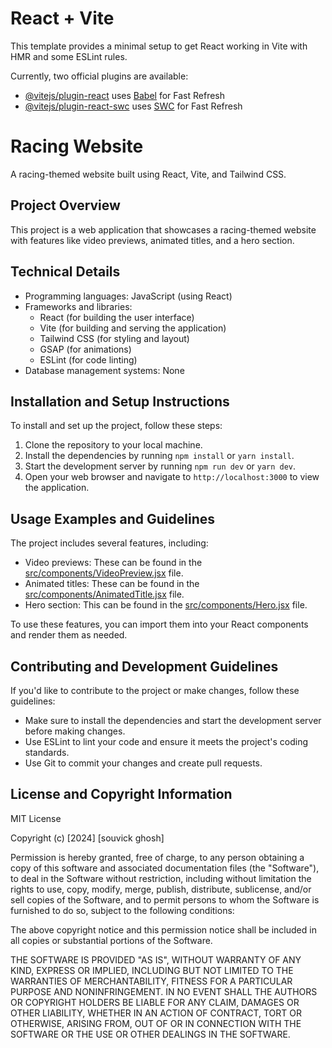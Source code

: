 # React + Vite

This template provides a minimal setup to get React working in Vite with HMR and some ESLint rules.

Currently, two official plugins are available:

- [@vitejs/plugin-react](https://github.com/vitejs/vite-plugin-react/blob/main/packages/plugin-react/README.md) uses [Babel](https://babeljs.io/) for Fast Refresh
- [@vitejs/plugin-react-swc](https://github.com/vitejs/vite-plugin-react-swc) uses [SWC](https://swc.rs/) for Fast Refresh

# Racing Website

A racing-themed website built using React, Vite, and Tailwind CSS.

## Project Overview

This project is a web application that showcases a racing-themed website with features like video previews, animated titles, and a hero section.

## Technical Details

* Programming languages: JavaScript (using React)
* Frameworks and libraries:
	+ React (for building the user interface)
	+ Vite (for building and serving the application)
	+ Tailwind CSS (for styling and layout)
	+ GSAP (for animations)
	+ ESLint (for code linting)
* Database management systems: None

## Installation and Setup Instructions

To install and set up the project, follow these steps:

1. Clone the repository to your local machine.
2. Install the dependencies by running `npm install` or `yarn install`.
3. Start the development server by running `npm run dev` or `yarn dev`.
4. Open your web browser and navigate to `http://localhost:3000` to view the application.

## Usage Examples and Guidelines

The project includes several features, including:

* Video previews: These can be found in the [src/components/VideoPreview.jsx](cci:7://file:///d:/REPOS/animated_101/src/components/VideoPreview.jsx:0:0-0:0) file.
* Animated titles: These can be found in the [src/components/AnimatedTitle.jsx](cci:7://file:///d:/REPOS/animated_101/src/components/AnimatedTitle.jsx:0:0-0:0) file.
* Hero section: This can be found in the [src/components/Hero.jsx](cci:7://file:///d:/REPOS/animated_101/src/components/Hero.jsx:0:0-0:0) file.

To use these features, you can import them into your React components and render them as needed.

## Contributing and Development Guidelines

If you'd like to contribute to the project or make changes, follow these guidelines:

* Make sure to install the dependencies and start the development server before making changes.
* Use ESLint to lint your code and ensure it meets the project's coding standards.
* Use Git to commit your changes and create pull requests.

## License and Copyright Information

MIT License

Copyright (c) [2024] [souvick ghosh]

Permission is hereby granted, free of charge, to any person obtaining a copy
of this software and associated documentation files (the "Software"), to deal
in the Software without restriction, including without limitation the rights
to use, copy, modify, merge, publish, distribute, sublicense, and/or sell
copies of the Software, and to permit persons to whom the Software is
furnished to do so, subject to the following conditions:

The above copyright notice and this permission notice shall be included in all
copies or substantial portions of the Software.

THE SOFTWARE IS PROVIDED "AS IS", WITHOUT WARRANTY OF ANY KIND, EXPRESS OR
IMPLIED, INCLUDING BUT NOT LIMITED TO THE WARRANTIES OF MERCHANTABILITY,
FITNESS FOR A PARTICULAR PURPOSE AND NONINFRINGEMENT. IN NO EVENT SHALL THE
AUTHORS OR COPYRIGHT HOLDERS BE LIABLE FOR ANY CLAIM, DAMAGES OR OTHER
LIABILITY, WHETHER IN AN ACTION OF CONTRACT, TORT OR OTHERWISE, ARISING FROM,
OUT OF OR IN CONNECTION WITH THE SOFTWARE OR THE USE OR OTHER DEALINGS IN THE
SOFTWARE.
